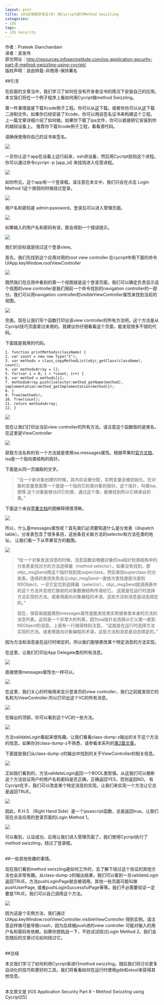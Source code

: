 ```yaml
---
layout: post  
title: iOS应用程序安全(8)-用Cycript进行Method Swizzling  
categories:  
- iOS  
tags:    
- iOS Security
---   
```


作者：Prateek Gianchandani  
译者：吴发伟  
原文网址：http://resources.infosecinstitute.com/ios-application-security-part-8-method-swizzling-using-cycript/  
版权声明：自由转载-非商用-保持署名

##引言

在前面的文章当中，我们学习了如何在没有开发者证书的情况下安装自己的应用。本文我们将在一个例子程序上看如何用Cycript做method Swizzling。

第一件事情就是下载Xcode例子工程。你可以从[这][1]下载。或者你也可以从[这][2]下载二进制文件。如果你已经安装了Xcode，你可以用自签名证书来构建这个工程。上一篇文章详细介绍了如何做。如果你下载了ipa文件，你可以直接把它安装到你的越狱设备上。
推荐你下载Xcode例子工程，看看源代码。

请确保使用你自己的证书来签名。

![](http://resources.infosecinstitute.com/wp-content/uploads/070813_1533_IOSApplicat1.png)

一旦你让这个app在设备上运行起来，ssh进设备，然后用Cycript挂钩这个进程。
你可以通过命令cycript -p [app_id] 来挂钩进入任意进程。

![](http://resources.infosecinstitute.com/wp-content/uploads/070813_1533_IOSApplicat2.png)

如你所见，这个app有一个登录框。请注意在本文中，我们只会在点击 Login Method 1这个按钮的时候绕过登录。

![](http://resources.infosecinstitute.com/wp-content/uploads/070813_1533_IOSApplicat3.png)

用户名和密码是 admin:password。登录后可以进入管理页面。

![](http://resources.infosecinstitute.com/wp-content/uploads/070813_1533_IOSApplicat4.png)


如果输入的用户名和密码有误，那会得到一个错误提示。

![](http://resources.infosecinstitute.com/wp-content/uploads/070813_1533_IOSApplicat5.png)

我们的目标就是绕过这个登录view。

首先，我们先找到这个应用对用的root view controller.在cycript中用下面的命令
UIApp.keyWindow.rootViewController

![](http://resources.infosecinstitute.com/wp-content/uploads/070813_1533_IOSApplicat6.png)

既然我们在应用中看到的第一个视图就是这个登录页面，我们可以确定负责显示这个视图的view controller是我们用前一个命令找到的navigation controller的一部分。我们可以用navigation controller的visibleViewController属性来找到当前的视图。

![](http://resources.infosecinstitute.com/wp-content/uploads/070813_1533_IOSApplicat7.png)


完美。现在让我们写个函数打印出该view controller的所有方法吧。这个方法是从Cycript技巧页面拿过来用的。我建议你仔细看看这个页面，能发现很多不错的代码。

下面就是我用的代码。

	1. function printMethods(className) {
	2. var count = new new Type("I");
	3. var methods = class_copyMethodList(objc_getClass(className), count);
	4. var methodsArray = [];
	5. for(var i = 0; i < *count; i++) {
	6. var method = methods[i];
	7. methodsArray.push({selector:method_getName(method), implementation:method_getImplementation(method)});
	8. }
	9. free(methods);
	10. free(count);
	11. return methodsArray;
	12. }


![](http://resources.infosecinstitute.com/wp-content/uploads/070813_1533_IOSApplicat8.png)

现在让我们打印出当前view controller的所有方法。请注意这个函数取的是类名，在这里是ViewController

![](http://resources.infosecinstitute.com/wp-content/uploads/070813_1533_IOSApplicat9.png)

获取方法名称的另一个方法就是使用isa.messages属性。根据苹果的[官方文档][3]，isa是一个指向类结构的指针。

下面是从同一页摘取的文字。

> “当一个新对象创建的时候，其内存会被分配，实例变量会被初始化。在对象的变量里面第一个就是一个指向它的类对象的指针。这个指针，叫做isa, 使得
> 这个对象能够访问它的类，通过这个类，能够找到所以它继承自的类。”

下面这个来自[苹果文档][3]的图解释得很清晰。

![](http://resources.infosecinstitute.com/wp-content/uploads/070813_1533_IOSApplicat10.png)

所以，什么是messages属性呢？首先我们必须要知道什么是分发表（dispatch table）。分发表包含了很多条目，这些条目关联方法的selector和方法在类的地址。
让我们看一下从苹果官方的截图。


![](http://resources.infosecinstitute.com/wp-content/uploads/070813_1533_IOSApplicat11.png)



> “给一个对象发送消息的时候，消息函数会根据对象的isa指针到类结构中的分发表查找对方的方法选择器（method selector）。如果没有找到，那objc_msgSend用这个指针找到其superclass，然后查找superclass
> 的分发表。连续的查找失败会让objc_msgSend一直依次查找类层次直到NSObject。一旦它定位到选择器（selector），objc_msgSend就调用表中的这个方法并且把它接收的对象数据结构传递给它。
> 这就是在运行时选择方法实现的方法。或者用面向对象编程的术语，这些方法和消息是动态绑定的。”
> 
> 
> 现在，很容易就能猜到messages属性是能发给类实例或者类本身的方法的消息列表。这将是一个非常大的列表，因为isa指针会选择从它父类一直到NSObject的消息。上面有一行值得特别注意。
> “这就是在运行时选择方法实现的方法。或者用面向对象编程的术语，这些方法和消息是动态绑定的。”




因为方法和消息是在运行时绑定的，所以我们能够更改某个特定消息的方法实现。

在这里，让我们打印出App Delegate类的所有消息。

![](http://resources.infosecinstitute.com/wp-content/uploads/070813_1533_IOSApplicat12.png)


直接使用messages属性也一样可以。

![](http://resources.infosecinstitute.com/wp-content/uploads/070813_1533_IOSApplicat13.png)

在这里，我们关心的时候用来显示登录页的view controller，我们之前就发现它的名称为ViewController.所以打印出这个VC的所有消息。

![](http://resources.infosecinstitute.com/wp-content/uploads/070813_1533_IOSApplicat14.png)

在输出的顶部，你可以看到这个VC的一些方法。

![](http://resources.infosecinstitute.com/wp-content/uploads/070813_1533_IOSApplicat15.png)

方法validateLogin看起来很有趣。让我们看看class-dump-z输出的关于这个方法的信息。如果你对class-dump-z不熟悉，请参看本系列的[第2篇文章][4]。

下面就是我们从class-dump-z的输出中找到的关于ViewController的相关信息。

![](http://resources.infosecinstitute.com/wp-content/uploads/070813_1533_IOSApplicat16.png)


正如我们看到的，方法validateLogin返回一个BOOL类型值。从这我们可以推断这个方法验证用户的用户名和密码是否正确，正确返回YES，否则返回NO。
有Cycript在手，我们可以改变某个特定消息的实现。让我们来实现一个方法让它总是返回TRUE。

![](http://resources.infosecinstitute.com/wp-content/uploads/070813_1533_IOSApplicat17.png)


因此，R.H.S （Right Hand Side）是一个javascript函数，总是返回true。让我们现在点击应用的登录页面的Login Method 1。

![](http://resources.infosecinstitute.com/wp-content/uploads/070813_1533_IOSApplicat18.png)

可以看到，认证成功，应用让我们进入管理页面了。我们使用Cycript执行了method swizzling，绕过了登录框。

<br>
##一些其他有趣的事情。

现在我们看到method swizzling是如何工作的，去了解下绕过这个验证的其他方法也会非常有趣。从class-dump-z的输出结果，我们可以看到一旦validateLogin返回TRUE。方法pushLoginPage就会被调用。其他一些页面可能叫做pushUserPage, 或者pushLoginSuccessfulPage等等。我们不必需要验证一定要是TRUE。我们可以自己调用这个方法。

![](http://resources.infosecinstitute.com/wp-content/uploads/070813_1533_IOSApplicat19.png)

因为这是个实例方法，我们通过UIApp.keyWindow.rootViewController.visibleViewController 得到实例。请注意这样做可能导致crash，因为后续被push进的view controller
可能对输入的用户名和密码有依赖。如果你想挑战一下，不妨试试绕过Login Method 2。我们会在随后的文章讨论如何绕过它。

<br>
##总结

本文我们学习了如何利用Cycript来进行method swizzling。随后我们将讨论更多自动化的技巧和更好的工具。我们将看看如何在运行时使用gdb和otool来获得其他信息。

<br/>
本文原文是 [IOS Application Security Part 8 – Method Swizzling using Cycript][5]

[1]:https://dl.dropboxusercontent.com/u/34557464/MethodSwizzlingDemo.zip
[2]:https://dl.dropboxusercontent.com/u/34557464/MethodSwizzlingDemo.ipa
[3]:http://developer.apple.com/library/ios/
[4]:http://wufawei.com/2013/11/ios-application-security-2/
[5]:http://resources.infosecinstitute.com/ios-application-security-part-8-method-swizzling-using-cycript/
